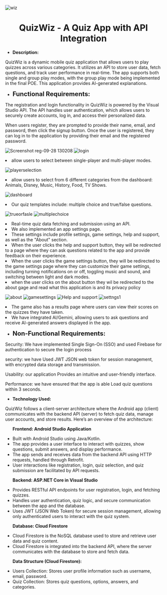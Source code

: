 ![wiz](https://github.com/user-attachments/assets/ec6a29ea-fcfd-4775-a31d-bc0d6e0fd34a)

<div style="text-align: center;">
    <h1>QuizWiz - A Quiz App with API Integration</h1>
</div>

<ul><li><strong>Description:</strong></li></ul>
<p>QuizWiz is a dynamic mobile quiz application that allows users to play quizzes across various categories. It utilizes an API to store user data, fetch questions, and track user performance in real-time. The app supports both single and group play modes, with the group play mode being implemented in the final POE. This application provides AI-generated explanations.</p>

<ul><li><strong style="font-size: 20px;">Functional Requirements:</strong></li></ul>




<p>The registration and login functionality in QuizWiz is powered by the Visual Studio API. The API handles user authentication, which allows users to securely create accounts, log in, and access their personalized data.</p>

<p>When users register, they are prompted to provide their name, email, and password, then click the signup button. Once the user is registered, they can log in to the application by providing their email and the registered password.</p>


![Screenshot reg-09-28 130208](https://github.com/user-attachments/assets/af0ac31e-11fd-443e-b9b8-4d748aa1912f)
![login](https://github.com/user-attachments/assets/72f30883-b25e-4d16-a42d-107f6b0baa40)


    
  <li>allow users to select between single-player and multi-player modes.</li>
  
  ![playerselection](https://github.com/user-attachments/assets/0914cc6b-404c-4922-82c1-7e1c9035de86) 

 
  <li>allow users to select from 6 different categories from the dashboard: Animals, Disney, Music, History, Food, TV Shows.</li>

   ![dashboard](https://github.com/user-attachments/assets/77a5b9ab-56a0-45f1-8d4b-0ca29b4299fc)



  <li>Our quiz templates include: multiple choice and true/false questions.</li>
  
  ![trueorfasle](https://github.com/user-attachments/assets/80d7efdf-984d-4e96-b855-b9889664e3f8)
![multiplechoice](https://github.com/user-attachments/assets/80b83576-d453-417d-b81c-41595b976249) 
  
  <li>Real-time quiz data fetching and submission using an API.</li>
  <li>We also implemented an app settings page.</li>
  <li>These settings include profile settings, game settings, help and support, as well as the "About" section.</li>
  <li>When the user clicks the help and support button, they will be redirected to a page where they can ask questions related to the app and provide feedback on their experience.</li>
  <li>When the user clicks the game settings button, they will be redirected to the game settings page where they can customize their game settings, including turning notifications on or off, toggling music and sound, and switching between light and dark modes.</li>
  <li>when the user clicks on the about button  they wil be redirected to the about gage and read what this application is and its privacy policy </li>

![about](https://github.com/user-attachments/assets/f0e04605-f008-401b-8cea-c404df7470df)
![gamesettings](https://github.com/user-attachments/assets/08467562-7a56-4d54-9fd7-cc329068f80c)
![Help and support](https://github.com/user-attachments/assets/3317ae00-653b-4145-84af-eee09e270f87)
![settngs1](https://github.com/user-attachments/assets/09ba41e0-4c2b-454f-af96-e99eac491c9e)

  
  <li>The game also has a results page where users can view their scores on the quizzes they have taken.</li>
  <li>We have integrated AI/Gemini, allowing users to ask questions and receive AI-generated answers displayed in the app.</li>
</ul>

<ul><li><strong style="font-size: 20px;">Non-Functional Requirements:</strong></li></ul>
<p>Security: We have implemented Single Sign-On (SSO) and used Firebase for authentication to secure the login process</p>
<p>security: we have Used JWT JSON web token for session management, with encrypted data storage and transmission.</p>
<p>Usability: our application Provides an intuitive and user-friendly interface.</p>
<p>Performance: we have ensured that the app is able Load quiz questions within 3 seconds.</p>

<ul><li><strong>Technology Used:</strong></li></ul>
<p>QuizWiz follows a client-server architecture where the Android app (client) communicates with the backend API (server) to fetch quiz data, manage user accounts, and store results. Here’s an overview of the architecture:</p>

<ul><strong>Frontend: Android Studio Application</strong></ul>
<ul>
  <li>Built with Android Studio using Java/Kotlin.</li>
  <li>The app provides a user interface to interact with quizzes, show questions, submit answers, and display performance.</li>
  <li>The app sends and receives data from the backend API using HTTP requests, handled through Retrofit.</li>
  <li>User interactions like registration, login, quiz selection, and quiz submission are facilitated by API requests.</li>
</ul>

<ul><strong>Backend: ASP.NET Core in Visual Studio</strong></ul>
<ul>
  <li>Provides RESTful API endpoints for user registration, login, and fetching quizzes.</li>
  <li>Handles user authentication, quiz logic, and secure communication between the app and the database.</li>
  <li>Uses JWT (JSON Web Token) for secure session management, allowing only authenticated users to interact with the quiz system.</li>
</ul>

<ul><strong>Database: Cloud Firestore</strong></ul>
<ul>
  <li>Cloud Firestore is the NoSQL database used to store and retrieve user data and quiz content.</li>
  <li>Cloud Firestore is integrated into the backend API, where the server communicates with the database to store and fetch data.</li>
</ul>

<ul><strong>Data Structure (Cloud Firestore):</strong></ul>
<ul>
  <li>Users Collection: Stores user profile information such as username, email, password.</li>
  <li>Quiz Collection: Stores quiz questions, options, answers, and categories.</li>
</ul>
